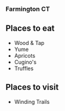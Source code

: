 ### Farmington CT

## Places to eat

 - Wood & Tap
 - Yume
 - Apricots
 - Cugino's
 - Truffles


## Places to visit
 - Winding Trails
 
